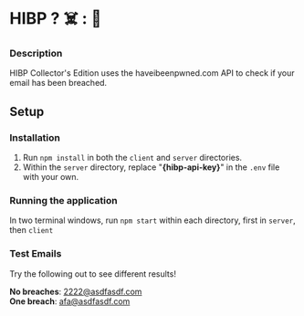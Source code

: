 # HIBP ? ☠️ : 🥳


### Description

HIBP Collector's Edition uses the haveibeenpwned.com API to check if your email has been breached.

## Setup
### Installation
1. Run `npm install` in both the `client` and `server` directories.
2. Within the `server` directory, replace "**{hibp-api-key}**" in the `.env` file with your own.

### Running the application
In two terminal windows, run `npm start` within each directory, first in `server`, then `client`

### Test Emails
Try the following out to see different results!

**No breaches**: 2222@asdfasdf.com </br>
**One breach**: afa@asdfasdf.com